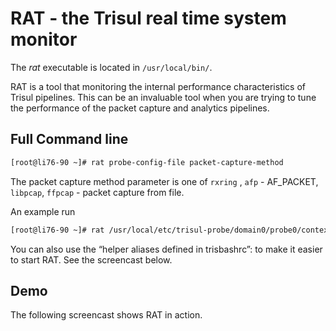 # RAT - the Trisul real time system monitor

The *rat* executable is located in `/usr/local/bin/`.

RAT is a tool that monitoring the internal performance characteristics
of Trisul pipelines. This can be an invaluable tool when you are trying
to tune the performance of the packet capture and analytics pipelines.

## Full Command line

```bash
[root@li76-90 ~]# rat probe-config-file packet-capture-method
```

The packet capture method parameter is one of `rxring` , `afp` -
AF\_PACKET, `libpcap`, `ffpcap` - packet capture from file.

An example run

```bash
[root@li76-90 ~]# rat /usr/local/etc/trisul-probe/domain0/probe0/context0/trisulProbeConfig.xml rxring 
```

You can also use the “helper aliases defined in trisbashrc”: to make it
easier to start RAT. See the screencast below.

## Demo

The following screencast shows RAT in action.

<asciinema-player src="cast/rat.cast" poster="npt:0:6" ></asciinema-player>

